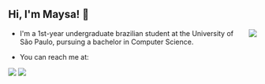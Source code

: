 ## Hi, I'm Maysa! 👋

<img src="https://github-readme-stats.vercel.app/api/top-langs/?username=maysaclaudino&layout=compact&theme=nightowl" align="right">

- I'm a 1st-year undergraduate brazilian student at the University of São Paulo, pursuing a bachelor in Computer Science.

- You can reach me at:
<div>
  <a href="https://www.linkedin.com/in/maysaclaudino" target="_blank"><img src="https://img.shields.io/badge/LinkedIn-0077B5?style=for-the-badge&logo=linkedin&logoColor=white" target="_blank"></a>
  <a href="mailto:maysaclaudino@usp.br"><img src="https://img.shields.io/badge/Gmail-D14836?style=for-the-badge&logo=gmail&logoColor=white" target="_blank"></a>
</div>
